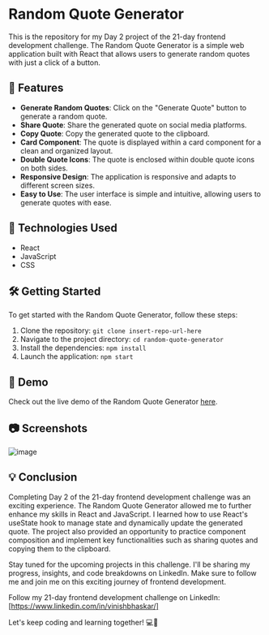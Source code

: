# Random Quote Generator

This is the repository for my Day 2 project of the 21-day frontend development challenge. The Random Quote Generator is a simple web application built with React that allows users to generate random quotes with just a click of a button.

## 🌟 Features

- **Generate Random Quotes**: Click on the "Generate Quote" button to generate a random quote.
- **Share Quote**: Share the generated quote on social media platforms.
- **Copy Quote**: Copy the generated quote to the clipboard.
- **Card Component**: The quote is displayed within a card component for a clean and organized layout.
- **Double Quote Icons**: The quote is enclosed within double quote icons on both sides.
- **Responsive Design**: The application is responsive and adapts to different screen sizes.
- **Easy to Use**: The user interface is simple and intuitive, allowing users to generate quotes with ease.

## 🚀 Technologies Used

- React
- JavaScript
- CSS

## 🛠️ Getting Started

To get started with the Random Quote Generator, follow these steps:

1. Clone the repository: `git clone insert-repo-url-here`
2. Navigate to the project directory: `cd random-quote-generator`
3. Install the dependencies: `npm install`
4. Launch the application: `npm start`

## 🎥 Demo

Check out the live demo of the Random Quote Generator [here](insert-live-demo-url-here).

## 📷 Screenshots

![image](https://user-images.githubusercontent.com/25699351/236993283-aaf87ece-5ec4-4e08-814a-4cf2f94a5619.png)

## 💡 Conclusion

Completing Day 2 of the 21-day frontend development challenge was an exciting experience. The Random Quote Generator allowed me to further enhance my skills in React and JavaScript. I learned how to use React's useState hook to manage state and dynamically update the generated quote. The project also provided an opportunity to practice component composition and implement key functionalities such as sharing quotes and copying them to the clipboard.

Stay tuned for the upcoming projects in this challenge. I'll be sharing my progress, insights, and code breakdowns on LinkedIn. Make sure to follow me and join me on this exciting journey of frontend development.

Follow my 21-day frontend development challenge on LinkedIn: [https://www.linkedin.com/in/vinishbhaskar/]

Let's keep coding and learning together! 💻🚀
